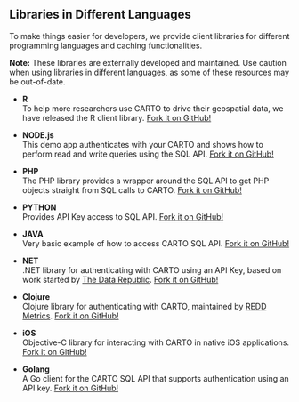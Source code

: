 ## Libraries in Different Languages

To make things easier for developers, we provide client libraries for different programming languages and caching functionalities.

**Note:** These libraries are externally developed and maintained. Use caution when using libraries in different languages, as some of these resources may be out-of-date.

- **R**  
  To help more researchers use CARTO to drive their geospatial data, we have released the R client library. [Fork it on GitHub!](https://github.com/CartoDB/cartodb-r)

- **NODE.js**  
  This demo app authenticates with your CARTO and shows how to perform read and write queries using the SQL API. [Fork it on GitHub!](https://github.com/CartoDB/cartodb-nodejs)

- **PHP**  
  The PHP library provides a wrapper around the SQL API to get PHP objects straight from SQL calls to CARTO. [Fork it on GitHub!](https://github.com/Vizzuality/cartodbclient-php)

- **PYTHON**  
  Provides API Key access to SQL API. [Fork it on GitHub!](https://github.com/CartoDB/carto-python)

- **JAVA**  
  Very basic example of how to access CARTO SQL API. [Fork it on GitHub!](https://github.com/cartodb/cartodb-java-client)

- **NET**  
  .NET library for authenticating with CARTO using an API Key, based on work started by [The Data Republic](http://www.thedatarepublic.com/). [Fork it on GitHub!](https://github.com/thedatarepublic/CartoDBClientDotNET)

- **Clojure**  
  Clojure library for authenticating with CARTO, maintained by [REDD Metrics](http://www.reddmetrics.com/). [Fork it on GitHub!](https://github.com/reddmetrics/cartodb-clj)

- **iOS**  
  Objective-C library for interacting with CARTO in native iOS applications. [Fork it on GitHub!](https://github.com/jmnavarro/cartodb-objectivec-client)

- **Golang**  
  A Go client for the CARTO SQL API that supports authentication using an API key. [Fork it on GitHub!](https://github.com/agonzalezro/cartodb_go)

